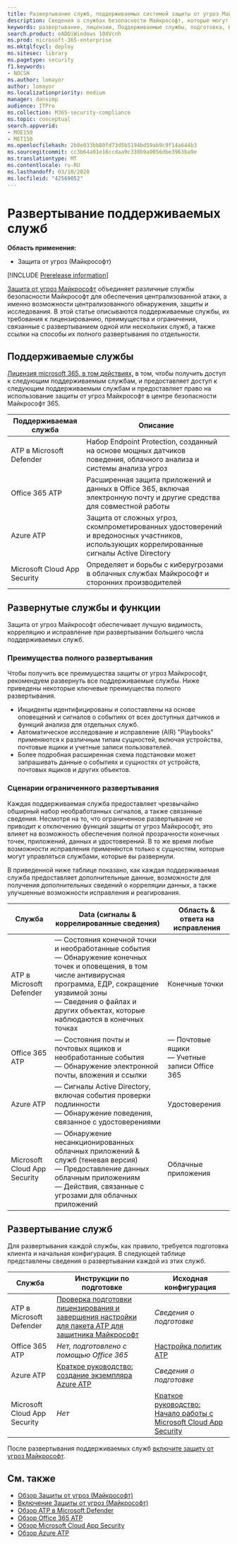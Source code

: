```yaml
---
title: Развертывание служб, поддерживаемых системой защиты от угроз Майкрософт
description: Сведения о службах безопасности Майкрософт, которые могут быть интегрированы в Microsoft Threat Protection, требованиях к лицензированию и процедурах развертывания
keywords: развертывание, лицензии, Поддерживаемые службы, подготовка, Настройка защиты от угроз Майкрософт, M365, права на лицензии, пакет ATP ATP, МДАТП, Office 365 ATP, Azure ATP, Microsoft Cloud App Security, МКАС, Advanced Threat Protection,, A5, EMS
search.product: eADQiWindows 10XVcnh
ms.prod: microsoft-365-enterprise
ms.mktglfcycl: deploy
ms.sitesec: library
ms.pagetype: security
f1.keywords:
- NOCSH
ms.author: lomayor
author: lomayor
ms.localizationpriority: medium
manager: dansimp
audience: ITPro
ms.collection: M365-security-compliance
ms.topic: conceptual
search.appverid:
- MOE150
- MET150
ms.openlocfilehash: 2b0e033bb80fd73d5b5194bd59ab9c9f14a644b3
ms.sourcegitcommit: cc3b64a91e16ccdaa9c338b9a9056dbe3963ba9e
ms.translationtype: MT
ms.contentlocale: ru-RU
ms.lasthandoff: 03/10/2020
ms.locfileid: "42569052"
---
```

# <a name="deploy-supported-services"></a>Развертывание поддерживаемых служб

**Область применения:**
- Защита от угроз (Майкрософт)

[!INCLUDE [Prerelease information](../includes/prerelease.md)]

[Защита от угроз Майкрософт](microsoft-threat-protection.md) объединяет различные службы безопасности Майкрософт для обеспечения централизованной атаки, а именно возможности централизованного обнаружения, защиты и исследования. В этой статье описываются поддерживаемые службы, их требования к лицензированию, преимущества и ограничения, связанные с развертыванием одной или нескольких служб, а также ссылки на способы их полного развертывания по отдельности.

## <a name="supported-services"></a>Поддерживаемые службы
[Лицензия microsoft 365, в том действиях,](prerequisites.md#licensing-requirements) в том, чтобы получить доступ к следующим поддерживаемым службам, и предоставляет доступ к следующим поддерживаемым службам и предоставляет право на использование защиты от угроз Майкрософт в центре безопасности Майкрософт 365.

| Поддерживаемая служба | Описание |
| ------ | ------ |
| ATP в Microsoft Defender | Набор Endpoint Protection, созданный на основе мощных датчиков поведения, облачного анализа и системы анализа угроз |
| Office 365 ATP | Расширенная защита приложений и данных в Office 365, включая электронную почту и другие средства для совместной работы |
| Azure ATP | Защита от сложных угроз, скомпрометированных удостоверений и вредоносных участников, использующих коррелированные сигналы Active Directory |
| Microsoft Cloud App Security | Определяет и борьбы с киберугрозами в облачных службах Майкрософт и сторонних производителей |

## <a name="deployed-services-and-functionality"></a>Развернутые службы и функции
Защита от угроз Майкрософт обеспечивает лучшую видимость, корреляцию и исправление при развертывании большего числа поддерживаемых служб.

### <a name="benefits-of-full-deployment"></a>Преимущества полного развертывания
Чтобы получить все преимущества защиты от угроз Майкрософт, рекомендуем развернуть все поддерживаемые службы. Ниже приведены некоторые ключевые преимущества полного развертывания.
- Инциденты идентифицированы и сопоставлены на основе оповещений и сигналов о событиях от всех доступных датчиков и функций анализа для отдельных служб.
- Автоматическое исследование и исправление (AIR) "Playbooks" применяются к различным типам сущностей, включая устройства, почтовые ящики и учетные записи пользователей.
- Более подробная расширенная схема подстановки может запрашивать данные о событиях и сущностях от устройств, почтовых ящиков и других объектов.

### <a name="limited-deployment-scenarios"></a>Сценарии ограниченного развертывания
Каждая поддерживаемая служба предоставляет чрезвычайно обширный набор необработанных сигналов, а также связанные сведения. Несмотря на то, что ограниченное развертывание не приводит к отключению функций защиты от угроз Майкрософт, это влияет на возможность обеспечения полной прозрачности конечных точек, приложений, данных и удостоверений. В то же время любые возможности исправления применяются только к сущностям, которые могут управляться службами, которые вы развернули.

В приведенной ниже таблице показано, как каждая поддерживаемая служба предоставляет дополнительные данные, возможности для получения дополнительных сведений о корреляции данных, а также улучшенные возможности исправления и реагирования.

| Служба | Data (сигналы & коррелированные сведения) | Область & ответа на исправления |
| ------ | ------ | ------ |
| ATP в Microsoft Defender | — Состояния конечной точки и необработанные события<br />— Обнаружение конечных точек и оповещения, в том числе антивирусная программа, ЕДР, сокращение уязвимой зоны<br />— Сведения о файлах и других объектах, которые наблюдаются в конечных точках | Конечные точки |
| Office 365 ATP | — Состояния почты и почтовых ящиков и необработанные события<br />— Обнаружение электронной почты, вложения и ссылки | — Почтовые ящики<br />— Учетные записи Office 365 |
| Azure ATP | — Сигналы Active Directory, включая события проверки подлинности<br />— Обнаружение поведения, связанное с удостоверениями | Удостоверения |
| Microsoft Cloud App Security | — Обнаружение несанкционированных облачных приложений & служб (теневая версия)<br />— Предоставление данных облачным приложениям<br />— Действия, связанные с угрозами для облачных приложений | Облачные приложения |

## <a name="deploy-the-services"></a>Развертывание служб
Для развертывания каждой службы, как правило, требуется подготовка клиента и начальная конфигурация. В следующей таблице представлены сведения о развертывании каждой из этих служб.

| Служба | Инструкции по подготовке | Исходная конфигурация |
| ------ | ------ | ------ |
| ATP в Microsoft Defender | [Проверка подготовки лицензирования и завершения настройки для пакета ATP для защитника Майкрософт](https://docs.microsoft.com/windows/security/threat-protection/microsoft-defender-atp/licensing) | *Сведения о подготовке* |
| Office 365 ATP | *Нет, подготовлено с помощью Office 365* | [Настройка политик ATP](https://docs.microsoft.com/microsoft-365/security/office-365-security/office-365-atp#configure-atp-policies) |
| Azure ATP | [Краткое руководство: создание экземпляра Azure ATP](https://docs.microsoft.com/azure-advanced-threat-protection/install-atp-step1) | *Сведения о подготовке* |
| Microsoft Cloud App Security | *Нет* | [Краткое руководство: Начало работы с Microsoft Cloud App Security](https://docs.microsoft.com/cloud-app-security/getting-started-with-cloud-app-security) |

После развертывания поддерживаемых служб [включите защиту от угроз Майкрософт](mtp-enable.md).

## <a name="related-topics"></a>См. также

- [Обзор Защиты от угроз (Майкрософт)](microsoft-threat-protection.md)
- [Включение Защиты от угроз (Майкрософт)](mtp-enable.md)
- [Обзор ATP в Microsoft Defender](https://docs.microsoft.com/windows/security/threat-protection/microsoft-defender-atp/microsoft-defender-advanced-threat-protection)
- [Обзор Office 365 ATP](../office-365-security/office-365-atp.md)
- [Обзор Microsoft Cloud App Security](https://docs.microsoft.com/cloud-app-security/what-is-cloud-app-security)
- [Обзор Azure ATP](https://docs.microsoft.com/azure-advanced-threat-protection/what-is-atp)
